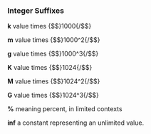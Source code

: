 ### Integer Suffixes

**k** value times {$$}1000{/$$}

**m** value times {$$}1000^2{/$$}

**g** value times {$$}1000^3{/$$}

**K** value times {$$}1024{/$$}

**M** value times {$$}1024^2{/$$}

**G** value times {$$}1024^3{/$$}

**%** meaning percent, in limited contexts

**inf** a constant representing an unlimited value.
